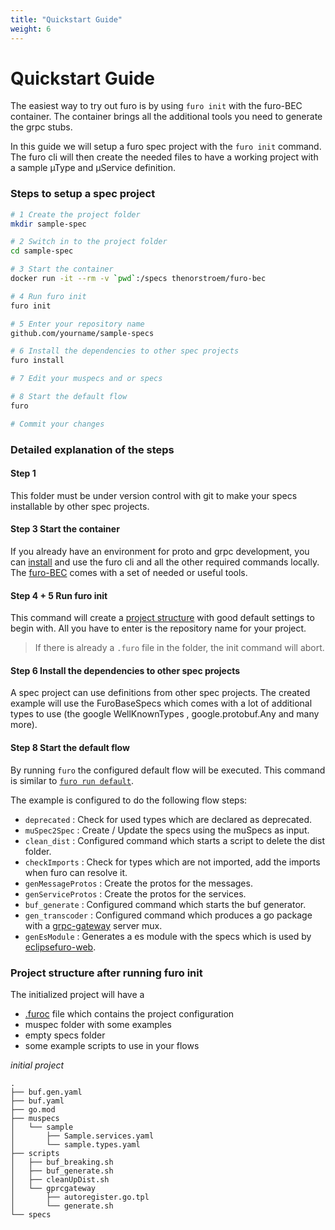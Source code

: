 ```yaml
---
title: "Quickstart Guide"
weight: 6
---
```



# Quickstart Guide
The easiest way to try out furo is by using `furo init` with the furo-BEC container.
The container brings all the additional tools you need to generate the grpc stubs.


In this guide we will setup a furo spec project with the `furo init` command. 
The furo cli will then create the needed files to have a working project with a sample µType and µService definition.  

### Steps to setup a spec project

```bash
# 1 Create the project folder
mkdir sample-spec

# 2 Switch in to the project folder
cd sample-spec

# 3 Start the container 
docker run -it --rm -v `pwd`:/specs thenorstroem/furo-bec

# 4 Run furo init
furo init

# 5 Enter your repository name
github.com/yourname/sample-specs

# 6 Install the dependencies to other spec projects
furo install

# 7 Edit your muspecs and or specs

# 8 Start the default flow
furo

# Commit your changes
```

### Detailed explanation of the steps

#### Step 1 
This folder must be under version control with git to make your specs installable by other spec projects.

#### Step 3 Start the container
If you already have an environment for proto and grpc development, you can [install](/docs/installation/) and use the furo cli
and all the other required commands locally. The [furo-BEC](/docs/tools/BEC/) comes with a set of needed or useful tools.

#### Step 4 + 5 Run furo init
This command will create a [project structure](/docs/quickstart/#project-structure-after-running-furo-init) with good default settings to begin with.
All you have to enter is the repository name for your project.

> If there is already a `.furo` file in the folder, the init command will abort. 

#### Step 6 Install the dependencies to other spec projects
A spec project can use definitions from other spec projects. The created example will use the FuroBaseSpecs which comes with a lot of
additional types to use (the google WellKnownTypes , google.protobuf.Any and many more).

#### Step 8 Start the default flow
By running `furo` the configured default flow will be executed. This command is similar to [`furo run default`](/docs/commands/furo_run/).

The example is configured to do the following flow steps:

- `deprecated` : Check for used types which are declared as deprecated.
- `muSpec2Spec` : Create / Update the specs using the muSpecs as input.
- `clean_dist` : Configured command which starts a script to delete the dist folder.
- `checkImports` : Check for types which are not imported, add the imports when furo can resolve it.
- `genMessageProtos` : Create the protos for the messages.
- `genServiceProtos` : Create the protos for the services.
- `buf_generate` : Configured command which starts the buf generator.
- `gen_transcoder` : Configured command which produces a go package with a [grpc-gateway](https://grpc-ecosystem.github.io/grpc-gateway/) server mux. 
- `genEsModule` : Generates a es module with the specs which is used by [eclipsefuro-web](/docs/web-components/).

### Project structure after running furo init
The initialized project will have a
- [.furoc](/docs/configuration/) file which contains the project configuration
- muspec folder with some examples
- empty specs folder
- some example scripts to use in your flows

*initial project*
```
.
├── buf.gen.yaml
├── buf.yaml
├── go.mod
├── muspecs
│   └── sample
│       ├── Sample.services.yaml
│       └── sample.types.yaml
├── scripts
│   ├── buf_breaking.sh
│   ├── buf_generate.sh
│   ├── cleanUpDist.sh
│   └── gprcgateway
│       ├── autoregister.go.tpl
│       └── generate.sh
└── specs

```